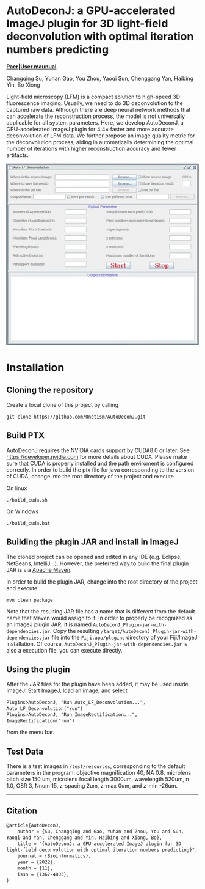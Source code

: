 # AutoDeconJ: a GPU-accelerated ImageJ plugin for 3D light-field deconvolution with optimal iteration numbers predicting

**[Paer](https://nerfmm.active.vision/)|[User maunual](https://oup.silverchair-cdn.com/oup/backfile/Content_public/Journal/bioinformatics/PAP/10.1093_bioinformatics_btac760/2/btac760_supplementary_data.zip?Expires=1673249503&Signature=fEoHQOkTfkO2u5c5Qcmow-vzfD3EfLMgIVVsEC-Joo4aD8CnvckZ0FqJSpqpkENz2lvqkTsBIcgJZS5rdE4SMRGGm5UsYSenrchkAN0ttcdtJmxb~bTK8A3qFNG1dhO~0lM5XNxl1mqk-s0C9L~JHaHdOK3bFQSyiVHGz~4xyP4tGQ8aADkJmI0Ko3adPzSyxl5Fp8AooPlAbj3GBVsF4lT0pXW-DcxuJ6eBRBVID~mBB5pWlt9zXwcgC2eaS3FOqxUcTLfE8cTxTkzfK5kkfLgoReWjBMOlb7mVEHwxLX0KQn2uyNxpCqsFNvyn3AK3GM1amOwiatlYxbax8GXydA__&Key-Pair-Id=APKAIE5G5CRDK6RD3PGA)**

Changqing Su, Yuhan Gao, You Zhou, Yaoqi Sun, Chenggang Yan, Haibing Yin, Bo Xiong


Light-field microscopy (LFM) is a compact solution to high-speed 3D fluorescence imaging. Usually, we need to do 3D deconvolution to the captured raw data. Although there are deep neural network methods that can accelerate the reconstruction process, the model is not universally applicable for all system parameters. Here, we develop AutoDeconJ, a GPU-accelerated ImageJ plugin for 4.4× faster and more accurate deconvolution of LFM data. We further propose an image quality metric for the deconvolution process, aiding in automatically determining the optimal number of iterations with higher reconstruction accuracy and fewer artifacts.

<img src="https://github.com/Onetism/AutoDeconJ/blob/main/AutoDeconJ.png" width="600" /> 

# Installation
## Cloning the repository

Create a local clone of this project by calling

    git clone https://github.com/Onetism/AutoDeconJ.git
    

## Build PTX
AutoDeconJ requires the NVIDIA cards support by CUDA8.0 or later. See https://developer.nvidia.com for more details about
CUDA. Please make sure that CUDA is properly installed and the path enviroment is configured correctly.
In order to build the ptx file for java corresponding to the version of CUDA, change into the root directory of the 
project and execute

On linux

    ./build_cuda.sh

On Windows

    ./build_cuda.bat

## Building the plugin JAR and install in ImageJ

The cloned project can be opened and edited in any IDE (e.g. Eclipse, 
NetBeans, IntelliJ...). However, the preferred way to build the final 
plugin JAR is via [Apache Maven](https://maven.apache.org/).

In order to build the plugin JAR, change into the root directory of the 
project and execute

    mvn clean package
    
Note that the resulting JAR file has a name that is different from the 
default name that Maven would assign to it: In order to properly be recognized 
as an ImageJ plugin JAR, it is named `AutoDeconJ_Plugin-jar-with-dependencies.jar`.
Copy the resulting `/target/AutoDeconJ_Plugin-jar-with-dependencies.jar` file into 
the `Fiji.app/plugins` directory of your Fiji/ImageJ installation. Of course, 
`AutoDeconJ_Plugin-jar-with-dependencies.jar` is also a execution file, you can execute
directly.

## Using the plugin

After the JAR files for the plugin have been added, it may be used inside 
ImageJ: Start ImageJ, load an image, and select 

    Plugins>AutoDeconJ, "Run Auto_LF_Deconvolution...", Auto_LF_Deconvolution("run")
    Plugins>AutoDeconJ, "Run ImageRectification...", ImageRectification("run")
    
from the menu bar. 

## Test Data
There is a test images in `/test/resources`, corresponding to the default parameters in the program: 
objective magnification 40, NA 0.8, microlens pitch size 150 um, microlens focal length 3000um, wavelength 520um, 
n 1.0, OSR 3, Nnum 15, z-spacing 2um, z-max 0um, and z-min -26um.

---

## Citation
```
@article{AutoDeconJ,
    author = {Su, Changqing and Gao, Yuhan and Zhou, You and Sun, Yaoqi and Yan, Chenggang and Yin, Haibing and Xiong, Bo},
    title = "{AutoDeconJ: a GPU-accelerated ImageJ plugin for 3D light-field deconvolution with optimal iteration numbers predicting}",
    journal = {Bioinformatics},
    year = {2022},
    month = {11},
    issn = {1367-4803},
}
```